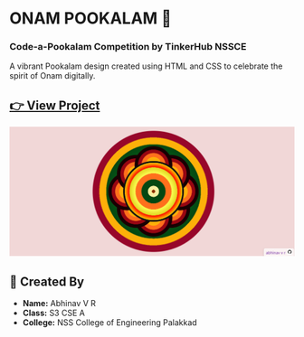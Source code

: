 # ONAM POOKALAM 🌸
### Code-a-Pookalam Competition by TinkerHub NSSCE

A vibrant Pookalam design created using HTML and CSS to celebrate the spirit of Onam digitally.

## [👉 View Project](https://abhinav-v-r.github.io/onam-pookalam)
![Pookalam](media/pookalam.png)

## 👤 Created By

- **Name:** Abhinav V R  
- **Class:** S3 CSE A
- **College:** NSS College of Engineering Palakkad
